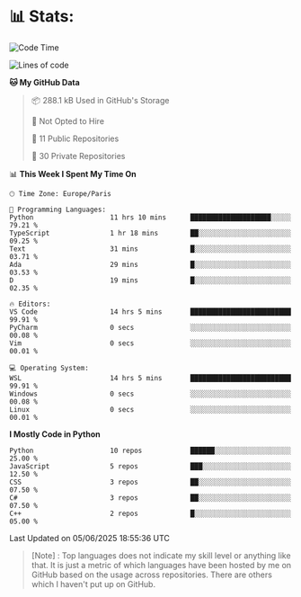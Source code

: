 

<h1>📊 Stats:</h1>

<!--START_SECTION:waka-->
![Code Time](http://img.shields.io/badge/Code%20Time-932%20hrs%2024%20mins-blue)

![Lines of code](https://img.shields.io/badge/From%20Hello%20World%20I%27ve%20Written-6.6%20million%20lines%20of%20code-blue)

**🐱 My GitHub Data** 

> 📦 288.1 kB Used in GitHub's Storage 
 > 
> 🚫 Not Opted to Hire
 > 
> 📜 11 Public Repositories 
 > 
> 🔑 30 Private Repositories 
 > 
📊 **This Week I Spent My Time On** 

```text
🕑︎ Time Zone: Europe/Paris

💬 Programming Languages: 
Python                   11 hrs 10 mins      ████████████████████░░░░░   79.21 % 
TypeScript               1 hr 18 mins        ██░░░░░░░░░░░░░░░░░░░░░░░   09.25 % 
Text                     31 mins             █░░░░░░░░░░░░░░░░░░░░░░░░   03.71 % 
Ada                      29 mins             █░░░░░░░░░░░░░░░░░░░░░░░░   03.53 % 
D                        19 mins             █░░░░░░░░░░░░░░░░░░░░░░░░   02.35 % 

🔥 Editors: 
VS Code                  14 hrs 5 mins       █████████████████████████   99.91 % 
PyCharm                  0 secs              ░░░░░░░░░░░░░░░░░░░░░░░░░   00.08 % 
Vim                      0 secs              ░░░░░░░░░░░░░░░░░░░░░░░░░   00.01 % 

💻 Operating System: 
WSL                      14 hrs 5 mins       █████████████████████████   99.91 % 
Windows                  0 secs              ░░░░░░░░░░░░░░░░░░░░░░░░░   00.08 % 
Linux                    0 secs              ░░░░░░░░░░░░░░░░░░░░░░░░░   00.01 % 
```

**I Mostly Code in Python** 

```text
Python                   10 repos            ██████░░░░░░░░░░░░░░░░░░░   25.00 % 
JavaScript               5 repos             ███░░░░░░░░░░░░░░░░░░░░░░   12.50 % 
CSS                      3 repos             ██░░░░░░░░░░░░░░░░░░░░░░░   07.50 % 
C#                       3 repos             ██░░░░░░░░░░░░░░░░░░░░░░░   07.50 % 
C++                      2 repos             █░░░░░░░░░░░░░░░░░░░░░░░░   05.00 % 
```




 Last Updated on 05/06/2025 18:55:36 UTC
<!--END_SECTION:waka-->

 > [Note] : Top languages does not indicate my skill level or anything like that. It is just a metric of which languages have been hosted by me on GitHub based on the usage across repositories. There are others which I haven't put up on GitHub.</span>
